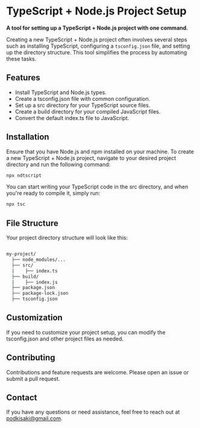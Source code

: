 
# TypeScript + Node.js Project Setup

**A tool for setting up a TypeScript + Node.js project with one command.**

Creating a new TypeScript + Node.js project often involves several steps such as installing TypeScript, configuring a `tsconfig.json` file, and setting up the directory structure. This tool simplifies the process by automating these tasks.

## Features

- Install TypeScript and Node.js types.
- Create a tsconfig.json file with common configuration.
- Set up a src directory for your TypeScript source files.
- Create a build directory for your compiled JavaScript files.
- Convert the default index.ts file to JavaScript.

## Installation

Ensure that you have Node.js and npm installed on your machine.
To create a new TypeScript + Node.js project, navigate to your desired project directory and run the following command:

```bash
npx ndtscript
```
You can start writing your TypeScript code in the src directory, and when you're ready to compile it, simply run: 

```bash
npx tsc
```

## File Structure

Your project directory structure will look like this:

```bash

my-project/
  ├── node_modules/...
  ├── src/
  |    ├── index.ts
  ├── build/
  |    ├── index.js  
  ├── package.json
  ├── package-lock.json  
  ├── tsconfig.json

```

## Customization
If you need to customize your project setup, you can modify the tsconfig.json and other project files as needed.

## Contributing
Contributions and feature requests are welcome. Please open an issue or submit a pull request.

## Contact
If you have any questions or need assistance, feel free to reach out at podkisaki@gmail.com.
